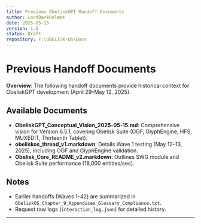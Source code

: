 ```yaml
---
title: Previous ObeliskGPT Handoff Documents
author: LordDarkHelmet
date: 2025-05-15
version: 1.0
status: Draft
repository: F:\OBELISK-OS\Docs
---
```


# Previous Handoff Documents

**Overview**: The following handoff documents provide historical context for ObeliskGPT development (April 29–May 12, 2025).

## Available Documents
- **ObeliskGPT_Conceptual_Vision_2025-05-15.md**: Comprehensive vision for Version 6.5.1, covering Obelisk Suite (OGF, GlyphEngine, HFS, MUXEDIT, Thirteenth Tablet).
- **obeliskos_thread_v1.markdown**: Details Wave 1 testing (May 12–13, 2025), including OGF and GlyphEngine validation.
- **Obelisk_Core_README_v2.markdown**: Outlines SWG module and Obelisk Suite performance (18,000 entities/sec).

## Notes
- Earlier handoffs (Waves 1–42) are summarized in `ObeliskOS_Chapter_9_Appendices_Glossary_Compliance.txt`.
- Request raw logs (`interaction_log.json`) for detailed history.

---